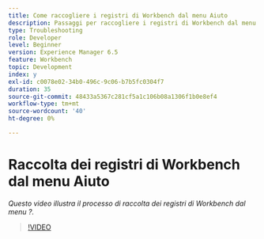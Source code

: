 ```yaml
---
title: Come raccogliere i registri di Workbench dal menu Aiuto
description: Passaggi per raccogliere i registri di Workbench dal menu Aiuto
type: Troubleshooting
role: Developer
level: Beginner
version: Experience Manager 6.5
feature: Workbench
topic: Development
index: y
exl-id: c0078e02-34b0-496c-9c06-b7b5fc0304f7
duration: 35
source-git-commit: 48433a5367c281cf5a1c106b08a1306f1b0e8ef4
workflow-type: tm+mt
source-wordcount: '40'
ht-degree: 0%

---
```


# Raccolta dei registri di Workbench dal menu Aiuto

*Questo video illustra il processo di raccolta dei registri di Workbench dal menu ?.*

>[!VIDEO](https://video.tv.adobe.com/v/3417221?quality=12&learn=on&captions=ita)
